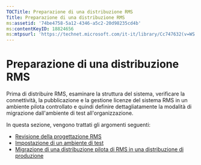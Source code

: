 ```yaml
---
TOCTitle: Preparazione di una distribuzione RMS
Title: Preparazione di una distribuzione RMS
ms:assetid: '74be4758-5a12-4346-a5c2-20d98235cd4b'
ms:contentKeyID: 18824656
ms:mtpsurl: 'https://technet.microsoft.com/it-it/library/Cc747632(v=WS.10)'
---
```


Preparazione di una distribuzione RMS
=====================================

Prima di distribuire RMS, esaminare la struttura del sistema, verificare la connettività, la pubblicazione e la gestione licenze del sistema RMS in un ambiente pilota controllato e quindi definire dettagliatamente la modalità di migrazione dall'ambiente di test all'organizzazione.

In questa sezione, vengono trattati gli argomenti seguenti:

-   [Revisione della progettazione RMS](https://technet.microsoft.com/0ed1dd67-8e07-47c9-9e2e-0104438bd19f)
-   [Impostazione di un ambiente di test](https://technet.microsoft.com/cdd96b05-49e2-4b6f-bfae-40b5c028ec66)
-   [Migrazione di una distribuzione pilota di RMS in una distribuzione di produzione](https://technet.microsoft.com/ea151946-22fb-4cba-a3ef-fd7a4bf0d292)
